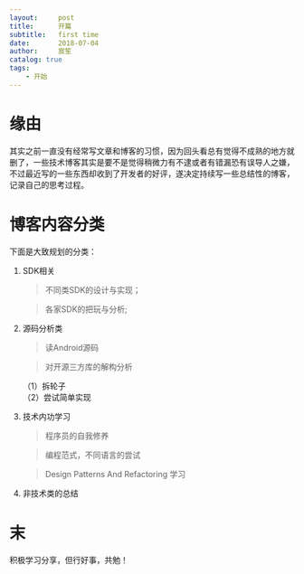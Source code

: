 ```yaml
---
layout:     post
title:      开篇
subtitle:   first time
date:       2018-07-04
author:     宸笙
catalog: true
tags:
    - 开始
---
```



# 缘由
    
其实之前一直没有经常写文章和博客的习惯，因为回头看总有觉得不成熟的地方就删了，一些技术博客其实是要不是觉得稍微力有不逮或者有错漏恐有误导人之嫌，不过最近写的一些东西却收到了开发者的好评，遂决定持续写一些总结性的博客，记录自己的思考过程。

# 博客内容分类

下面是大致规划的分类：

1. SDK相关
    > 不同类SDK的设计与实现；

    > 各家SDK的把玩与分析;

2. 源码分析类
    > 读Android源码
    
    > 对开源三方库的解构分析

    （1）拆轮子<br>（2）尝试简单实现
        
3. 技术内功学习
    > 程序员的自我修养

    > 编程范式，不同语言的尝试
    
    > Design Patterns And Refactoring 学习
    
4. 非技术类的总结


# 末

积极学习分享，但行好事，共勉！
